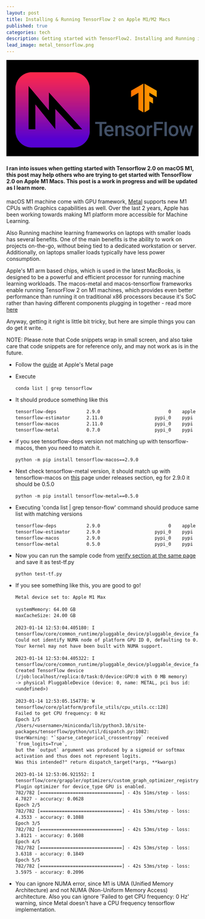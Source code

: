 ```yaml
---
layout: post
title: Installing & Running TensorFlow 2 on Apple M1/M2 Macs 
published: true
categories: tech
description: Getting started with TensorFlow2. Installing and Running it on Apple M1 (ARM) (ARM64) Machines.
lead_image: metal_tensorflow.png
---
```


<p><img src="/assets/images/metal_tensorflow.png" alt="Teams" class="responsive" /></p>

#### I ran into issues when getting started with Tensorflow 2.0 on macOS M1, this post may help others who are trying to get started with TensorFlow 2.0 on Apple M1 Macs. This post is a work in progress and will be updated as I learn more. 


macOS M1 machine come with GPU framework, [Metal](https://developer.apple.com/metal/) supports new M1 CPUs with Graphics capabilities as well. 
Over the last 2 years, Apple has been working towards making M1 platform more accessible for Machine Learning.

Also Running machine learning frameworks on laptops with smaller loads has several benefits. One of the main benefits is the ability to work on projects on-the-go, without being tied to a dedicated workstation or server. Additionally, on laptops smaller loads typically have less power consumption.

Apple's M1 arm based chips, which is used in the latest MacBooks, is designed to be a powerful and efficient processor for running machine learning workloads. The macos-metal and macos-tensorflow frameworks enable running TensorFlow 2 on M1 machines, which provides even better performance than running it on traditional x86 processors because it's SoC rather than having different components plugging in together - read more [here](https://www.apple.com/sg/newsroom/2022/03/apple-unveils-m1-ultra-the-worlds-most-powerful-chip-for-a-personal-computer/)

Anyway, getting it right is little bit tricky, but here are simple things you can do get it write.

NOTE: Please note that Code snippets wrap in small screen, and also take care that code snippets are for reference only, and may not work as is in the future.


* Follow the [guide](https://developer.apple.com/metal/tensorflow-plugin/) at Apple's Metal page
* Execute 

      conda list | grep tensorflow

* It should produce something like this

      tensorflow-deps           2.9.0                         0    apple
      tensorflow-estimator      2.11.0                   pypi_0    pypi
      tensorflow-macos          2.11.0                   pypi_0    pypi
      tensorflow-metal          0.7.0                    pypi_0    pypi

* if you see tensorflow-deps version not matching up with tensorflow-macos, then you need to match it.

      python -m pip install tensorflow-macos==2.9.0

* Next check tensorflow-metal version, it should match up with tensorflow-macos on [this](https://developer.apple.com/metal/tensorflow-plugin/) page under releases section, eg for 2.9.0 it should be 0.5.0

      python -m pip install tensorflow-metal==0.5.0

* Executing 'conda list | grep tensor-flow' command should produce same list with matching versions

      tensorflow-deps           2.9.0                         0    apple
      tensorflow-estimator      2.9.0                    pypi_0    pypi
      tensorflow-macos          2.9.0                    pypi_0    pypi
      tensorflow-metal          0.5.0                    pypi_0    pypi


* Now you can run the sample code from [verify section at the same page](https://developer.apple.com/metal/tensorflow-plugin/) and save it as test-tf.py

      python test-tf.py

* If you see something like this, you are good to go!

      Metal device set to: Apple M1 Max
    
      systemMemory: 64.00 GB
      maxCacheSize: 24.00 GB
    
      2023-01-14 12:53:04.405180: I tensorflow/core/common_runtime/pluggable_device/pluggable_device_factory.cc:305] 
      Could not identify NUMA node of platform GPU ID 0, defaulting to 0. Your kernel may not have been built with NUMA support.
      
      2023-01-14 12:53:04.405322: I tensorflow/core/common_runtime/pluggable_device/pluggable_device_factory.cc:271] 
      Created TensorFlow device (/job:localhost/replica:0/task:0/device:GPU:0 with 0 MB memory) 
      -> physical PluggableDevice (device: 0, name: METAL, pci bus id: <undefined>)

      2023-01-14 12:53:05.154778: W tensorflow/core/platform/profile_utils/cpu_utils.cc:128] 
      Failed to get CPU frequency: 0 Hz
      Epoch 1/5
      /Users/<username>/miniconda/lib/python3.10/site-packages/tensorflow/python/util/dispatch.py:1082: 
      UserWarning: "`sparse_categorical_crossentropy` received `from_logits=True`, 
      but the `output` argument was produced by a sigmoid or softmax activation and thus does not represent logits. 
      Was this intended?" return dispatch_target(*args, **kwargs)

      2023-01-14 12:53:06.921552: I tensorflow/core/grappler/optimizers/custom_graph_optimizer_registry.cc:113] 
      Plugin optimizer for device_type GPU is enabled.
      782/782 [==============================] - 43s 51ms/step - loss: 4.7827 - accuracy: 0.0628
      Epoch 2/5
      782/782 [==============================] - 41s 53ms/step - loss: 4.3533 - accuracy: 0.1088
      Epoch 3/5
      782/782 [==============================] - 42s 53ms/step - loss: 3.8121 - accuracy: 0.1608
      Epoch 4/5
      782/782 [==============================] - 42s 53ms/step - loss: 3.6318 - accuracy: 0.1849
      Epoch 5/5
      782/782 [==============================] - 42s 53ms/step - loss: 3.5975 - accuracy: 0.2096

* You can ignore NUMA error, since M1 is UMA (Unified Memory Architecture) and not NUMA (Non-Uniform Memory Access) architecture. Also you can ignore 'Failed to get CPU frequency: 0 Hz' warning, since Metal doesn't have a CPU frequency tensorflow implementation.
